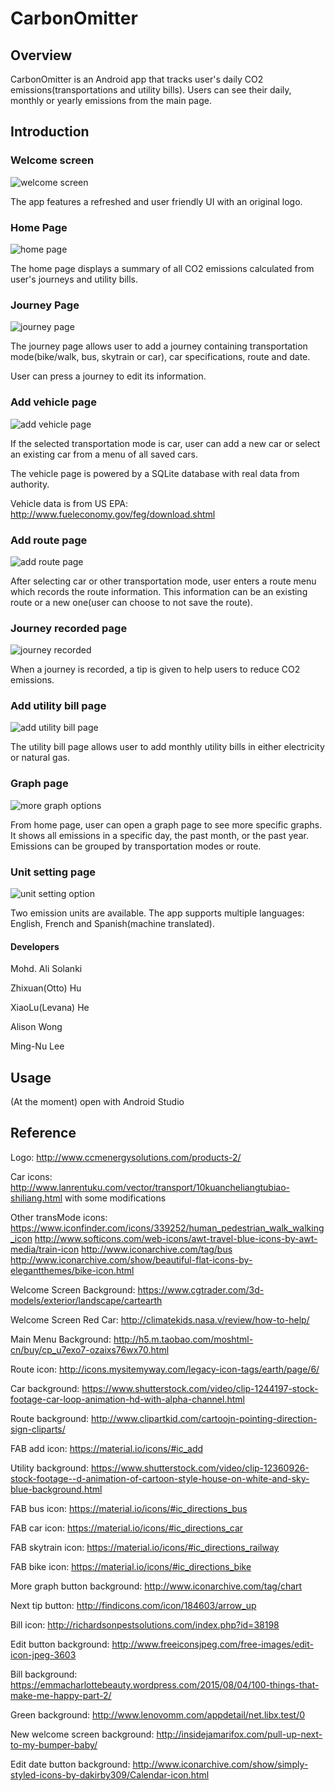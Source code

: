 # CarbonOmitter

## Overview
CarbonOmitter is an Android app that tracks user's daily CO2 emissions(transportations and utility bills). Users can see their daily, monthly or yearly emissions from the main page.

## Introduction

### Welcome screen
![welcome screen](/docs/1.jpeg)

The app features a refreshed and user friendly UI with an original logo.


### Home Page
![home page](/docs/2.jpeg)

The home page displays a summary of all CO2 emissions calculated from user's journeys and utility bills.


### Journey Page
![journey page](/docs/3.jpeg)

The journey page allows user to add a journey containing transportation mode(bike/walk, bus, skytrain or car), car specifications, route and date.

User can press a journey to edit its information. 


### Add vehicle page
![add vehicle page](/docs/4.jpeg)

If the selected transportation mode is car, user can add a new car or select an existing car from a menu of all saved cars.

The vehicle page is powered by a SQLite database with real data from authority.

Vehicle data is from US EPA: http://www.fueleconomy.gov/feg/download.shtml


### Add route page
![add route page](/docs/5.jpeg)

After selecting car or other transportation mode, user enters a route menu which records the route information. This information can be an existing route or a new one(user can choose to not save the route).


### Journey recorded page
![journey recorded](/docs/6.jpeg)

When a journey is recorded, a tip is given to help users to reduce CO2 emissions.


### Add utility bill page
![add utility bill page](/docs/7.jpeg)

The utility bill page allows user to add monthly utility bills in either electricity or natural gas.

### Graph page
![more graph options](/docs/8.jpeg)

From home page, user can open a graph page to see more specific graphs. It shows all emissions in a specific day, the past month, or the past year. Emissions can be grouped by transportation modes or route.


### Unit setting page
![unit setting option](/docs/9.jpeg)

Two emission units are available. 
The app supports multiple languages: English, French and Spanish(machine translated).

#### Developers

Mohd. Ali Solanki

Zhixuan(Otto) Hu

XiaoLu(Levana) He

Alison Wong

Ming-Nu Lee

## Usage
 (At the moment) open with Android Studio

## Reference

Logo:
http://www.ccmenergysolutions.com/products-2/

Car icons:
http://www.lanrentuku.com/vector/transport/10kuancheliangtubiao-shiliang.html
with some modifications

Other transMode icons:
https://www.iconfinder.com/icons/339252/human_pedestrian_walk_walking_icon
http://www.softicons.com/web-icons/awt-travel-blue-icons-by-awt-media/train-icon
http://www.iconarchive.com/tag/bus
http://www.iconarchive.com/show/beautiful-flat-icons-by-elegantthemes/bike-icon.html

Welcome Screen Background:
https://www.cgtrader.com/3d-models/exterior/landscape/cartearth

Welcome Screen Red Car:
http://climatekids.nasa.v/review/how-to-help/

Main Menu Background:
http://h5.m.taobao.com/moshtml-cn/buy/cp_u7exo7-ozaixs76wx70.html

Route icon:
http://icons.mysitemyway.com/legacy-icon-tags/earth/page/6/

Car background:
https://www.shutterstock.com/video/clip-1244197-stock-footage-car-loop-animation-hd-with-alpha-channel.html

Route background:
http://www.clipartkid.com/cartoojn-pointing-direction-sign-cliparts/

FAB add icon:
https://material.io/icons/#ic_add

Utility background:
https://www.shutterstock.com/video/clip-12360926-stock-footage--d-animation-of-cartoon-style-house-on-white-and-sky-blue-background.html

FAB bus icon:
https://material.io/icons/#ic_directions_bus

FAB car icon:
https://material.io/icons/#ic_directions_car

FAB skytrain icon:
https://material.io/icons/#ic_directions_railway

FAB bike icon:
https://material.io/icons/#ic_directions_bike

More graph button background:
http://www.iconarchive.com/tag/chart

Next tip button:
http://findicons.com/icon/184603/arrow_up

Bill icon:
http://richardsonpestsolutions.com/index.php?id=38198

Edit button background:
http://www.freeiconsjpeg.com/free-images/edit-icon-jpeg-3603

Bill background:
https://emmacharlottebeauty.wordpress.com/2015/08/04/100-things-that-make-me-happy-part-2/

Green background:
http://www.lenovomm.com/appdetail/net.libx.test/0

New welcome screen background:
http://insidejamarifox.com/pull-up-next-to-my-bumper-baby/

Edit date button background:
http://www.iconarchive.com/show/simply-styled-icons-by-dakirby309/Calendar-icon.html
